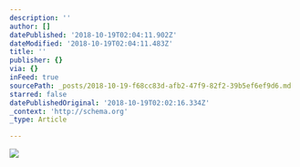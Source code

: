 ```yaml
---
description: ''
author: []
datePublished: '2018-10-19T02:04:11.902Z'
dateModified: '2018-10-19T02:04:11.483Z'
title: ''
publisher: {}
via: {}
inFeed: true
sourcePath: _posts/2018-10-19-f68cc83d-afb2-47f9-82f2-39b5ef6ef9d6.md
starred: false
datePublishedOriginal: '2018-10-19T02:02:16.334Z'
_context: 'http://schema.org'
_type: Article

---
```

![](https://the-grid-user-content.s3-us-west-2.amazonaws.com/86e0ef06-4fa6-408e-82c2-cec528a89351.jpg)